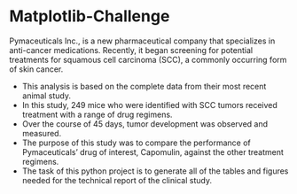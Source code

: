 # Matplotlib-Challenge

Pymaceuticals Inc., is a new pharmaceutical company that specializes in anti-cancer medications. Recently, it began screening for potential treatments for squamous cell carcinoma (SCC), a commonly occurring form of skin cancer.

- This analysis is based on the complete data from their most recent animal study. 
- In this study, 249 mice who were identified with SCC tumors received treatment with a range of drug regimens.
- Over the course of 45 days, tumor development was observed and measured. 
- The purpose of this study was to compare the performance of Pymaceuticals’ drug of interest, Capomulin, against the other treatment regimens.
- The task of this python project is to generate  all of the tables and figures needed for the technical report of the clinical study. 
